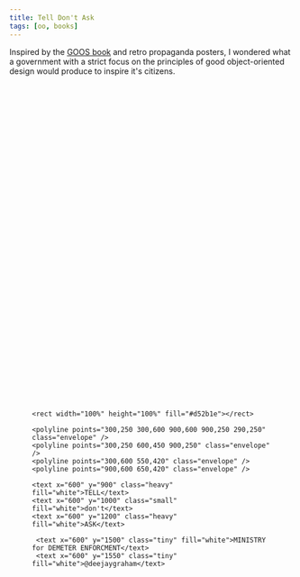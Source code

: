 ```yaml
---
title: Tell Don't Ask
tags: [oo, books]
---
```


Inspired by the [GOOS book](http://www.amazon.co.uk/Growing-Object-Oriented-Software-Guided-Signature/dp/0321503627)
and retro propaganda posters, I wondered what a government with a strict
focus on the principles of good object-oriented design would produce to inspire
it's citizens.

<figure>
  <svg width="1200" height="1600" viewBox="0 0 1200 1600">
    <style>
        .tiny {
            font: bold 30px sans-serif;
            text-anchor: middle;
            letter-spacing: -2px;
        }
        .small {
            font: bold 60px sans-serif;
            text-anchor: middle;
        }
        .heavy {
            font: bold 200px sans-serif;
            text-anchor: middle;
            letter-spacing: -10px;
        }
        .envelope {
            fill:none;
            stroke:white;
            stroke-width:20
        }
    </style>

    <rect width="100%" height="100%" fill="#d52b1e"></rect>
     
    <polyline points="300,250 300,600 900,600 900,250 290,250" class="envelope" />
    <polyline points="300,250 600,450 900,250" class="envelope" />
    <polyline points="300,600 550,420" class="envelope" />
    <polyline points="900,600 650,420" class="envelope" />

    <text x="600" y="900" class="heavy" fill="white">TELL</text>
    <text x="600" y="1000" class="small" fill="white">don't</text>
    <text x="600" y="1200" class="heavy" fill="white">ASK</text>

     <text x="600" y="1500" class="tiny" fill="white">MINISTRY for DEMETER ENFORCMENT</text>
     <text x="600" y="1550" class="tiny" fill="white">@deejaygraham</text>
  </svg>
</figure>
